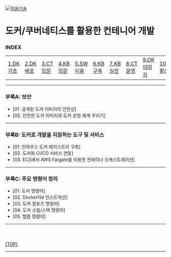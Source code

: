 [kubernetes]: https://github.com/JaceKim-TheAL/D2508_Kubernetes
[![적용기술](https://skillicons.dev/icons?i=docker,kubernetes&theme=dark)][kubernetes]

# 도커/쿠버네티스를 활용한 컨테니어 개발

### INDEX

<table>
  <tr>
    <td><a href="sect_01.md">1.DK기초 </a></td>
    <td><a href="sect_02.md">2.DK배포 </a></td>
    <td><a href="sect_03.md">3.CT입문 </a></td>
    <td><a href="sect_04.md">4.KB입문 </a></td>
    <td><a href="sect_05.md">5.SW이용 </a></td>
    <td><a href="sect_06.md">6.KB구축 </a></td>
    <td><a href="sect_07.md">7.KB실전 </a></td>
    <td><a href="sect_08.md">8.CT운영 </a></td>
    <td><a href="sect_09.md">9.DK이미지   </a></td>
    <td><a href="sect_10.md">10.DK활용법  </a></td>
    <td><b href="sect_ABC.md">부록        </b></td>
  </tr>
</table>

---
### 부록A: 보안
- [01. 공개된 도커 이미지의 안전성]
- [02. 안전한 도커 이미지와 도커 운영 체계 꾸리기]

---
### 부록B: 도커로 개발을 지원하는 도구 및 서비스
- [01. 인하우스 도커 레지스트리 구축]
- [02. 도커와 CI/CD 서비스 연동]
- [03. ECS에서 AWS Fargate를 이용한 컨테이너 오케스트레이션]

---
### 부록C: 주요 명령어 정리
- [01. 도커 명령어]
- [02. Dockerfile 인스트럭션]
- [03. 도커 컴포즈 명령어]
- [04. 도커 스웜/스택 명령어]
- [05. 헬름 명령어]

---
### 

<br/>

[[TOP]](#index)

---
